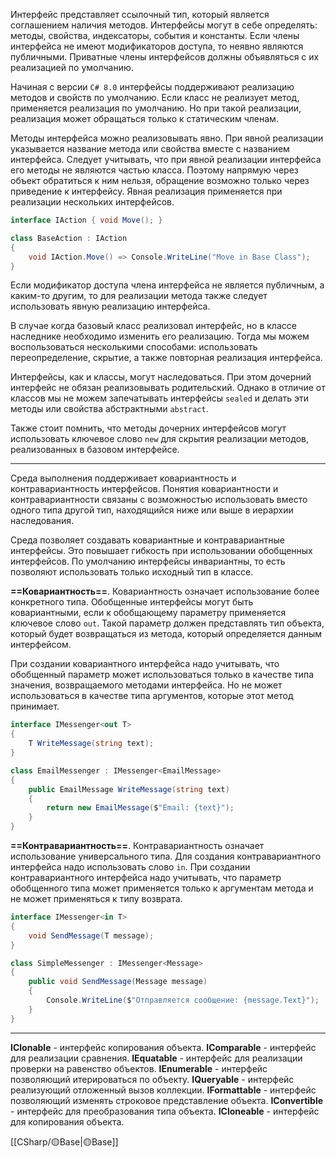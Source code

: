 Интерфейс представляет ссылочный тип, который является соглашением наличия методов. Интерфейсы могут в себе определять: методы, свойства, индексаторы, события и константы.
Если члены интерфейса не имеют модификаторов доступа, то неявно являются публичными. Приватные члены интерфейсов должны объявляться с  их реализацией по умолчанию.

Начиная с версии `C# 8.0` интерфейсы поддерживают реализацию методов и свойств по умолчанию. Если класс не реализует метод, применяется реализация по умолчанию. Но
при такой реализации, реализация может обращаться только к статическим членам.

Методы интерфейса можно реализовывать явно. При явной реализации указывается название метода или свойства вместе с названием интерфейса. Следует учитывать, что при явной реализации интерфейса его методы не являются частью класса. Поэтому напрямую через объект обратиться к ним нельзя, обращение возможно только через приведение к интерфейсу. Явная реализация применяется при реализации нескольких интерфейсов.

```c#
interface IAction { void Move(); }

class BaseAction : IAction
{
    void IAction.Move() => Console.WriteLine("Move in Base Class");
}
```

Если модификатор доступа члена интерфейса не является публичным, а каким-то другим,
то для реализации метода также следует использовать явную реализацию интерфейса.

В случае когда базовый класс реализовал интерфейс, но в классе наследнике необходимо изменить его реализацию. Тогда мы можем воспользоваться несколькими способами: использовать переопределение, скрытие, а также повторная реализация интерфейса.

Интерфейсы, как и классы, могут наследоваться. При этом дочерний интерфейс не обязан реализовывать родительский. Однако в отличие от классов мы не можем запечатывать интерфейсы `sealed` и делать эти методы или свойства абстрактными `abstract`.

Также стоит помнить, что методы дочерних интерфейсов могут использовать ключевое слово `new` для скрытия реализации методов, реализованных в базовом интерфейсе.

---

Среда выполнения поддерживает ковариантность и контравариантность интерфейсов.
Понятия ковариантности и контравариантности связаны с возможностью использовать вместо одного типа другой тип, находящийся ниже или выше в иерархии наследования.

Среда позволяет создавать ковариантные и контравариантные интерфейсы. Это повышает гибкость при использовании обобщенных интерфейсов. По умолчанию интерфейсы инвариантны, то есть позволяют использовать только исходный тип в классе.

**==Ковариантность==**. Ковариантность означает использование более конкретного типа. Обобщенные интерфейсы могут быть ковариантными, если к обобщающему параметру применяется ключевое слово `out`. Такой параметр должен представлять тип объекта, который будет возвращаться из метода, который определяется данным интерфейсом.

При создании ковариантного интерфейса надо учитывать, что обобщенный параметр может использоваться только в качестве типа значения, возвращаемого методами интерфейса. Но не может использоваться в качестве типа аргументов, которые этот метод принимает.

```c#
interface IMessenger<out T>
{
    T WriteMessage(string text);
}

class EmailMessenger : IMessenger<EmailMessage>
{
    public EmailMessage WriteMessage(string text)
    {
        return new EmailMessage($"Email: {text}");
    }
}
```

**==Контравариантность==**. Контравариантность означает использование универсального типа.  Для создания контравариантного интерфейса надо использовать слово `in`. При создании контравариантного интерфейса надо учитывать, что параметр обобщенного типа может применяется только к аргументам метода и не может применяться к типу возврата.

```c#
interface IMessenger<in T>
{
    void SendMessage(T message);
}

class SimpleMessenger : IMessenger<Message>
{
    public void SendMessage(Message message)
    {
        Console.WriteLine($"Отправляется сообщение: {message.Text}");
    }
}
```


---

**IClonable** - интерфейс копирования объекта.
**IComparable** - интерфейс для реализации сравнения.
**IEquatable** - интерфейс для реализации проверки на равенство объектов.
**IEnumerable** - интерфейс позволяющий итерироваться по объекту.
**IQueryable** - интерфейс реализующий отложенный вызов коллекции.
**IFormattable** - интерфейс позволяющий изменять строковое представление объекта.
**IConvertible** - интерфейс для преобразования типа объекта.
**ICloneable** - интерфейс для копирования объекта.

[[СSharp/🟡Base|🟡Base]]